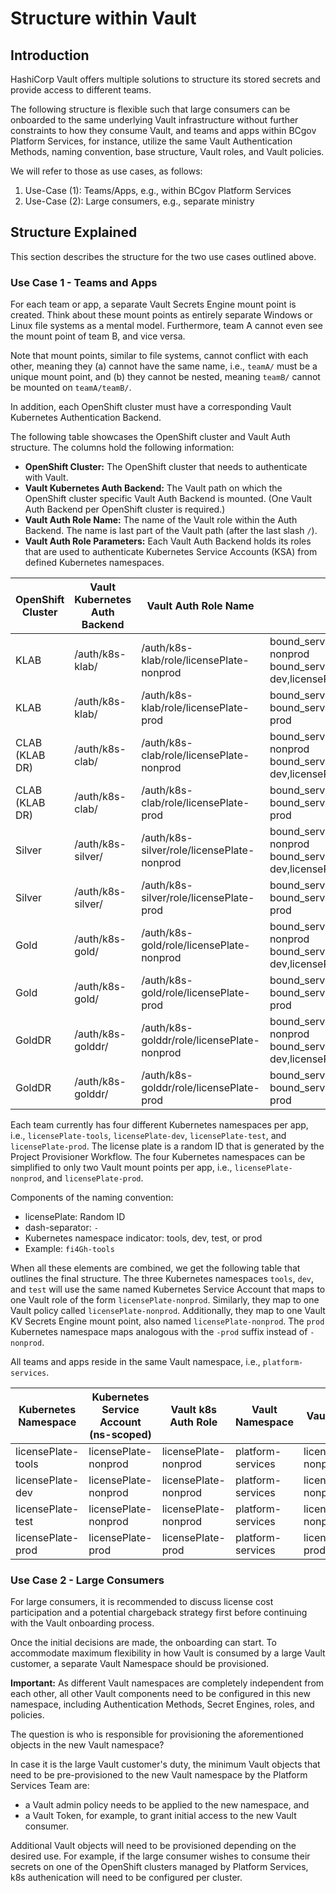 # Structure within Vault

## Introduction

HashiCorp Vault offers multiple solutions to structure its stored secrets and provide access to different teams.

The following structure is flexible such that large consumers can be onboarded to the same
underlying Vault infrastructure without further constraints to how they consume Vault,
and teams and apps within BCgov Platform Services, for instance, utilize the same Vault Authentication Methods, naming convention, base structure, Vault roles, and Vault policies.

We will refer to those as use cases, as follows:

1. Use-Case (1): Teams/Apps, e.g., within BCgov Platform Services
2. Use-Case (2): Large consumers, e.g., separate ministry

## Structure Explained

This section describes the structure for the two use cases outlined above.

### Use Case 1 - Teams and Apps

For each team or app, a separate Vault Secrets Engine mount point is created.
Think about these mount points as entirely separate Windows or Linux file systems as a mental model. Furthermore, team A cannot even see the mount point of team B, and vice versa.

Note that mount points, similar to file systems, cannot conflict with each other, meaning they (a) cannot have the same name, i.e., `teamA/` must be a unique mount point, and (b) they cannot be nested, meaning `teamB/` cannot be mounted on `teamA/teamB/`.

In addition, each OpenShift cluster must have a corresponding Vault Kubernetes Authentication Backend.

The following table showcases the OpenShift cluster and Vault Auth structure. The columns hold the following information:

- **OpenShift Cluster:** The OpenShift cluster that needs to authenticate with Vault.
- **Vault Kubernetes Auth Backend:** The Vault path on which the OpenShift cluster specific Vault Auth Backend is mounted. (One Vault Auth Backend per OpenShift cluster is required.)
- **Vault Auth Role Name:** The name of the Vault role within the Auth Backend. The name is last part of the Vault path (after the last slash `/`).
- **Vault Auth Role Parameters:** Each Vault Auth Backend holds its roles that are used to authenticate
Kubernetes Service Accounts (KSA) from defined Kubernetes namespaces.

| OpenShift Cluster | Vault Kubernetes Auth Backend | Vault Auth Role Name              | Vault Auth Role Parameters                                                                                  |
|-------------------|-------------------------------|-----------------------------------|-------------------------------------------------------------------------------------------------------------|
| KLAB              | /auth/k8s-klab/               | /auth/k8s-klab/role/licensePlate-nonprod | bound_service_account_names=licensePlate-nonprod bound_service_account_namespaces=licensePlate-dev,licensePlate-test,licensePlate-tools |
| KLAB              | /auth/k8s-klab/               | /auth/k8s-klab/role/licensePlate-prod    | bound_service_account_names=licensePlate-prod bound_service_account_namespaces=licensePlate-prod                          |
| CLAB (KLAB DR)    | /auth/k8s-clab/               | /auth/k8s-clab/role/licensePlate-nonprod | bound_service_account_names=licensePlate-nonprod bound_service_account_namespaces=licensePlate-dev,licensePlate-test,licensePlate-tools |
| CLAB (KLAB DR)    | /auth/k8s-clab/               | /auth/k8s-clab/role/licensePlate-prod    | bound_service_account_names=licensePlate-prod bound_service_account_namespaces=licensePlate-prod                          |
| Silver            | /auth/k8s-silver/             | /auth/k8s-silver/role/licensePlate-nonprod | bound_service_account_names=licensePlate-nonprod bound_service_account_namespaces=licensePlate-dev,licensePlate-test,licensePlate-tools |
| Silver            | /auth/k8s-silver/             | /auth/k8s-silver/role/licensePlate-prod    | bound_service_account_names=licensePlate-prod bound_service_account_namespaces=licensePlate-prod                          |
| Gold         | /auth/k8s-gold/          | /auth/k8s-gold/role/licensePlate-nonprod | bound_service_account_names=licensePlate-nonprod bound_service_account_namespaces=licensePlate-dev,licensePlate-test,licensePlate-tools |
| Gold         | /auth/k8s-gold/          | /auth/k8s-gold/role/licensePlate-prod    | bound_service_account_names=licensePlate-prod bound_service_account_namespaces=licensePlate-prod                          |
| GoldDR         | /auth/k8s-golddr/          | /auth/k8s-golddr/role/licensePlate-nonprod | bound_service_account_names=licensePlate-nonprod bound_service_account_namespaces=licensePlate-dev,licensePlate-test,licensePlate-tools |
| GoldDR         | /auth/k8s-golddr/          | /auth/k8s-golddr/role/licensePlate-prod    | bound_service_account_names=licensePlate-prod bound_service_account_namespaces=licensePlate-prod                          |

Each team currently has four different Kubernetes namespaces per app, i.e., `licensePlate-tools`, `licensePlate-dev`, `licensePlate-test`, and `licensePlate-prod`. The license plate is a random ID that is generated by the Project Provisioner Workflow. The four Kubernetes namespaces can be simplified to only two Vault mount points per app, i.e., `licensePlate-nonprod`, and `licensePlate-prod`.

Components of the naming convention:

- licensePlate: Random ID
- dash-separator: `-`
- Kubernetes namespace indicator: tools, dev, test, or prod
- Example: `fi4Gh-tools`

When all these elements are combined, we get the following table that outlines the final structure. The three Kubernetes namespaces `tools`, `dev`, and `test` will use the same named Kubernetes Service Account that maps to one Vault role of the form `licensePlate-nonprod`. Similarly, they map to one Vault policy called `licensePlate-nonprod`. Additionally, they map to one Vault KV Secrets Engine mount point, also named `licensePlate-nonprod`. The `prod` Kubernetes namespace maps analogous with the `-prod` suffix instead of `-nonprod`.

All teams and apps reside in the same Vault namespace, i.e., `platform-services`.

| Kubernetes Namespace | Kubernetes Service Account (ns-scoped) | Vault k8s Auth Role | Vault Namespace   | Vault Policy    | Vault KV Path (KV mount before 1st /) |
|----------------------|-----------------|---------------------|-------------------|-----------------|---------------------------------------|
| licensePlate-tools        | licensePlate-nonprod | licensePlate-nonprod     | platform-services | licensePlate-nonprod | licensePlate-nonprod/tools                 |
| licensePlate-dev          | licensePlate-nonprod | licensePlate-nonprod     | platform-services | licensePlate-nonprod | licensePlate-nonprod/dev                   |
| licensePlate-test         | licensePlate-nonprod | licensePlate-nonprod     | platform-services | licensePlate-nonprod | licensePlate-nonprod/test                  |
| licensePlate-prod         | licensePlate-prod    | licensePlate-prod        | platform-services | licensePlate-prod    | licensePlate-prod/prod                     |

### Use Case 2 - Large Consumers

For large consumers, it is recommended to discuss license cost participation and a potential chargeback strategy first before continuing with the Vault onboarding process.

Once the initial decisions are made, the onboarding can start. To accommodate maximum flexibility in how Vault is consumed by a large Vault customer, a separate Vault Namespace should be provisioned.

**Important:** As different Vault namespaces are completely independent from each other, all other Vault components need to be configured in this new namespace, including Authentication Methods, Secret Engines, roles, and policies.

The question is who is responsible for provisioning the aforementioned objects in the new Vault namespace?

In case it is the large Vault customer's duty, the minimum Vault objects that need to be pre-provisioned to the new Vault namespace by the Platform Services Team are:

- a Vault admin policy needs to be applied to the new namespace, and
- a Vault Token, for example, to grant initial access to the new Vault consumer.

Additional Vault objects will need to be provisioned depending on the desired use. For example, if the large consumer wishes to consume their secrets on one of the OpenShift clusters managed by Platform Services, k8s authenication will need to be configured per cluster.
